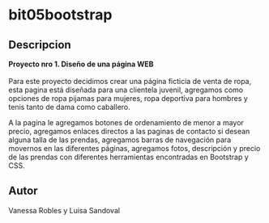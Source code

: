 # bit05bootstrap

## Descripcion
<b> Proyecto nro 1. Diseño de una página WEB</b><br><br>
Para este proyecto decidimos crear una página ficticia de venta de ropa, esta pagina está diseñada para una clientela juvenil, agregamos como opciones de ropa pijamas para mujeres, ropa deportiva para hombres y tenis tanto de dama como caballero.

A la pagina le agregamos botones de ordenamiento de menor a mayor precio, agregamos enlaces directos a las paginas de contacto si desean alguna talla de las prendas, agregamos barras de navegación para movernos en las diferentes páginas, agregamos fotos, descripción y precio de las prendas con diferentes herramientas encontradas en Bootstrap y CSS.

## Autor
Vanessa Robles y Luisa Sandoval
